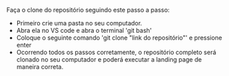 Faça o clone do repositório seguindo este passo a passo:

- Primeiro crie uma pasta no seu computador.
- Abra ela no VS code e abra o terminal 'git bash'
- Coloque o seguinte comando 'git clone "link do repositório"' e pressione enter
- Ocorrendo todos os passos corretamente, o repositório completo será clonado no seu computador e poderá executar a landing page de maneira correta.
